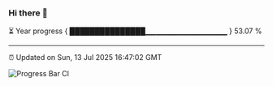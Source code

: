 ### Hi there 👋

⏳ Year progress { ███████████████▁▁▁▁▁▁▁▁▁▁▁▁▁▁▁ } 53.07 %

---

⏰ Updated on Sun, 13 Jul 2025 16:47:02 GMT

![Progress Bar CI](https://github.com/IshwaranRudhara/GIT-ACTION/workflows/Progress%20Bar%20CI/badge.svg)
